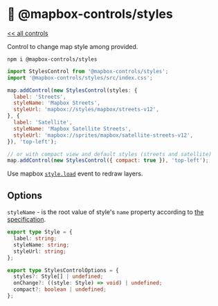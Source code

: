 # 💅 @mapbox-controls/styles

[<< all controls](/README.md)

Control to change map style among provided.

```
npm i @mapbox-controls/styles
```

```js
import StylesControl from '@mapbox-controls/styles';
import '@mapbox-controls/styles/src/index.css';

map.addControl(new StylesControl(styles: {
  label: 'Streets',
  styleName: 'Mapbox Streets',
  styleUrl: 'mapbox://styles/mapbox/streets-v12',
}, {
  label: 'Satellite',
  styleName: 'Mapbox Satellite Streets',
  styleUrl: 'mapbox://sprites/mapbox/satellite-streets-v12',
}), 'top-left');

// or with compact view and default styles (streets and satellite)
map.addControl(new StylesControl({ compact: true }), 'top-left');
```

Use mapbox [`style.load`](https://docs.mapbox.com/mapbox-gl-js/api/map/#map.event:style.load) event to redraw layers.

## Options

`styleName` - is the root value of style's `name` property according to [the specification](https://docs.mapbox.com/style-spec/reference/root/#name).

```ts
export type Style = {
  label: string;
  styleName: string;
  styleUrl: string;
};

export type StylesControlOptions = {
  styles?: Style[] | undefined;
  onChange?: ((style: Style) => void) | undefined;
  compact?: boolean | undefined;
};
```

